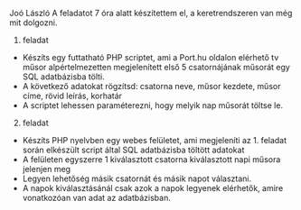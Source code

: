 Joó László
A feladatot 7 óra alatt készítettem el, a keretrendszeren van még mit dolgozni.

1. feladat
- Készíts egy futtatható PHP scriptet, ami a Port.hu oldalon elérhető tv műsor alpértelmezetten
megjelenített első 5 csatornájának műsorát egy SQL adatbázisba tölti.
- A következő adatokat rögzítsd: csatorna neve, műsor kezdete, műsor címe, rövid leírás, korhatár
- A scriptet lehessen paraméterezni, hogy melyik nap műsorát töltse le.
2. feladat
- Készíts PHP nyelvben egy webes felületet, ami megjeleníti az 1. feladat során elkészült script
által SQL adatbázisba töltött adatokat
- A felületen egyszerre 1 kiválasztott csatorna kiválasztott napi műsora jelenjen meg
- Legyen lehetőség másik csatornát és másik napot választani.
- A napok kiválasztásánál csak azok a napok legyenek elérhetők, amire vonatkozóan van adat az
adatbázisban.